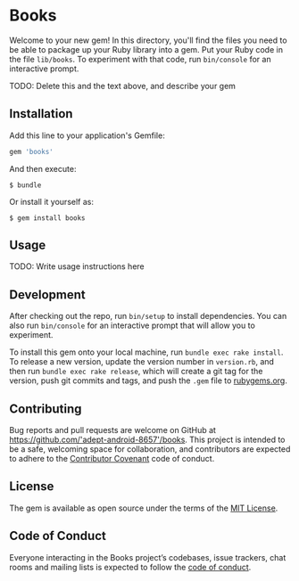 # Books

Welcome to your new gem! In this directory, you'll find the files you need to be able to package up your Ruby library into a gem. Put your Ruby code in the file `lib/books`. To experiment with that code, run `bin/console` for an interactive prompt.

TODO: Delete this and the text above, and describe your gem

## Installation

Add this line to your application's Gemfile:

```ruby
gem 'books'
```

And then execute:

    $ bundle

Or install it yourself as:

    $ gem install books

## Usage

TODO: Write usage instructions here

## Development

After checking out the repo, run `bin/setup` to install dependencies. You can also run `bin/console` for an interactive prompt that will allow you to experiment.

To install this gem onto your local machine, run `bundle exec rake install`. To release a new version, update the version number in `version.rb`, and then run `bundle exec rake release`, which will create a git tag for the version, push git commits and tags, and push the `.gem` file to [rubygems.org](https://rubygems.org).

## Contributing

Bug reports and pull requests are welcome on GitHub at https://github.com/'adept-android-8657'/books. This project is intended to be a safe, welcoming space for collaboration, and contributors are expected to adhere to the [Contributor Covenant](http://contributor-covenant.org) code of conduct.

## License

The gem is available as open source under the terms of the [MIT License](https://opensource.org/licenses/MIT).

## Code of Conduct

Everyone interacting in the Books project’s codebases, issue trackers, chat rooms and mailing lists is expected to follow the [code of conduct](https://github.com/'adept-android-8657'/books/blob/master/CODE_OF_CONDUCT.md).
